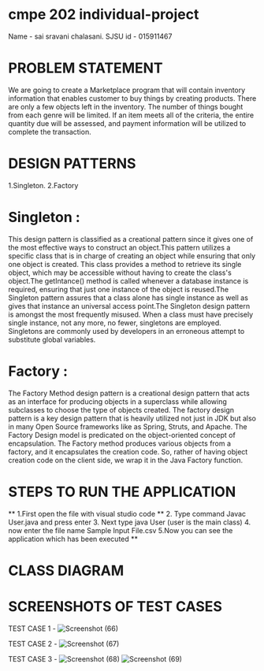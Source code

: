 # cmpe 202  individual-project
  Name - sai sravani chalasani.
  SJSU id - 015911467

# PROBLEM STATEMENT
We are going to create a Marketplace program that will contain inventory information that enables customer to buy things by creating products. There are only a few objects left in the inventory. The number of things bought from each genre will be limited. If an item meets all of the criteria, the entire quantity due will be assessed, and payment information will be utilized to complete the transaction.

# DESIGN PATTERNS

1.Singleton.
2.Factory

# Singleton : 
This design pattern is classified as a creational pattern since it gives one of the most effective ways to construct an object.This pattern utilizes a specific class that is in charge of creating an object while ensuring that only one object is created. This class provides a method to retrieve its single object, which may be accessible without having to create the class's object.The getIntance() method is called whenever a database instance is required, ensuring that just one instance of the object is reused.The Singleton pattern assures that a class alone has single instance as well as gives that instance an universal access point.The Singleton design pattern is amongst the most frequently misused. When a class must have precisely single instance, not any more, no fewer, singletons are employed. Singletons are commonly used by developers in an erroneous attempt to substitute global variables. 

# Factory :
The Factory Method design pattern is a creational design pattern that acts as an interface for producing objects in a superclass while allowing subclasses to choose the type of objects created. The factory design pattern is a key design pattern that is heavily utilized not just in JDK but also in many Open Source frameworks like as Spring, Struts, and Apache. The Factory Design model is predicated on the object-oriented concept of encapsulation. The Factory method produces various objects from a factory, and it encapsulates the creation code. So, rather of having object creation code on the client side, we wrap it in the Java Factory function.

# STEPS TO RUN THE APPLICATION
** 1.First open the file with visual studio code **
 2. Type command Javac User.java and press enter
 3. Next type java User (user is the main class)
 4. now enter the file name Sample Input File.csv
 5.Now you can see the application which has been executed **
 
# CLASS DIAGRAM
# SCREENSHOTS OF TEST CASES
   
   TEST CASE 1 - ![Screenshot (66)](https://user-images.githubusercontent.com/91631318/144815663-f55afef5-0ddc-435e-9e94-77c1fc055672.png)
 
   TEST CASE 2 - ![Screenshot (67)](https://user-images.githubusercontent.com/91631318/144815673-fb47f932-8b54-4110-a14e-8c8ce7f895b5.png)

   TEST CASE 3 - ![Screenshot (68)](https://user-images.githubusercontent.com/91631318/144815684-aa59e26e-33cb-4f30-9e08-a9525392668a.png)
                 ![Screenshot (69)](https://user-images.githubusercontent.com/91631318/144815694-0a07b4b6-4d8d-4f51-8414-b6b183ef55ac.png)


